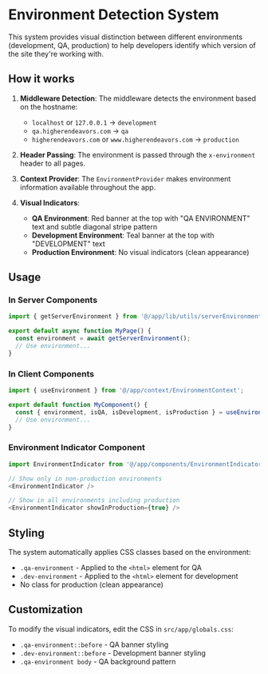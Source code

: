 # Environment Detection System

This system provides visual distinction between different environments (development, QA, production) to help developers identify which version of the site they're working with.

## How it works

1. **Middleware Detection**: The middleware detects the environment based on the hostname:
   - `localhost` or `127.0.0.1` → `development`
   - `qa.higherendeavors.com` → `qa`
   - `higherendeavors.com` or `www.higherendeavors.com` → `production`

2. **Header Passing**: The environment is passed through the `x-environment` header to all pages.

3. **Context Provider**: The `EnvironmentProvider` makes environment information available throughout the app.

4. **Visual Indicators**:
   - **QA Environment**: Red banner at the top with "QA ENVIRONMENT" text and subtle diagonal stripe pattern
   - **Development Environment**: Teal banner at the top with "DEVELOPMENT" text
   - **Production Environment**: No visual indicators (clean appearance)

## Usage

### In Server Components
```typescript
import { getServerEnvironment } from '@/app/lib/utils/serverEnvironment';

export default async function MyPage() {
  const environment = await getServerEnvironment();
  // Use environment...
}
```

### In Client Components
```typescript
import { useEnvironment } from '@/app/context/EnvironmentContext';

export default function MyComponent() {
  const { environment, isQA, isDevelopment, isProduction } = useEnvironment();
  // Use environment...
}
```

### Environment Indicator Component
```typescript
import EnvironmentIndicator from '@/app/components/EnvironmentIndicator';

// Show only in non-production environments
<EnvironmentIndicator />

// Show in all environments including production
<EnvironmentIndicator showInProduction={true} />
```

## Styling

The system automatically applies CSS classes based on the environment:
- `.qa-environment` - Applied to the `<html>` element for QA
- `.dev-environment` - Applied to the `<html>` element for development
- No class for production (clean appearance)

## Customization

To modify the visual indicators, edit the CSS in `src/app/globals.css`:
- `.qa-environment::before` - QA banner styling
- `.dev-environment::before` - Development banner styling
- `.qa-environment body` - QA background pattern
